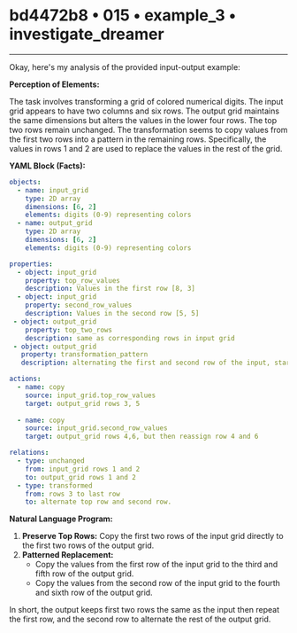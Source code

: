 # bd4472b8 • 015 • example_3 • investigate_dreamer

---
Okay, here's my analysis of the provided input-output example:

**Perception of Elements:**

The task involves transforming a grid of colored numerical digits. The input grid appears to have two columns and six rows. The output grid maintains the same dimensions but alters the values in the lower four rows. The top two rows remain unchanged.  The transformation seems to copy values from the first two rows into a pattern in the remaining rows. Specifically, the values in rows 1 and 2 are used to replace the values in the rest of the grid.

**YAML Block (Facts):**



```yaml
objects:
  - name: input_grid
    type: 2D array
    dimensions: [6, 2]
    elements: digits (0-9) representing colors
  - name: output_grid
    type: 2D array
    dimensions: [6, 2]
    elements: digits (0-9) representing colors

properties:
  - object: input_grid
    property: top_row_values
    description: Values in the first row [8, 3]
  - object: input_grid
    property: second_row_values
    description: Values in the second row [5, 5]
 - object: output_grid
    property: top_two_rows
    description: same as corresponding rows in input grid
 - object: output_grid
   property: transformation_pattern
   description: alternating the first and second row of the input, starting at row 3

actions:
  - name: copy
    source: input_grid.top_row_values
    target: output_grid rows 3, 5
    
  - name: copy
    source: input_grid.second_row_values
    target: output_grid rows 4,6, but then reassign row 4 and 6

relations:
  - type: unchanged
    from: input_grid rows 1 and 2
    to: output_grid rows 1 and 2
  - type: transformed
    from: rows 3 to last row
    to: alternate top row and second row.
```



**Natural Language Program:**

1.  **Preserve Top Rows:** Copy the first two rows of the input grid directly to the first two rows of the output grid.
2.  **Patterned Replacement:**
    *   Copy the values from the first row of the input grid to the third and fifth row of the output grid.
    * Copy the values from the second row of the input grid to the fourth and sixth row of the output grid.

In short, the output keeps first two rows the same as the input then repeat the first row, and the second row to alternate the rest of the output grid.

